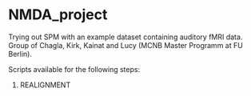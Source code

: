 # NMDA_project

Trying out SPM with an example dataset containing auditory fMRI data. Group of Chagla, Kirk, Kainat and Lucy (MCNB Master Programm at FU Berlin).

Scripts available for the following steps:
1) REALIGNMENT
